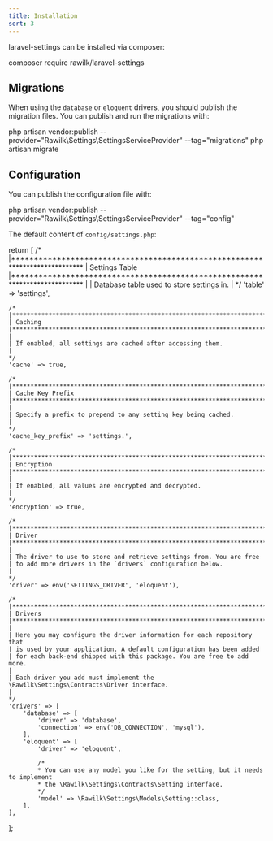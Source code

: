 ```yaml
---
title: Installation
sort: 3
---
```


laravel-settings can be installed via composer:

<x-code lang="bash">composer require rawilk/laravel-settings</x-code>

## Migrations
When using the `database` or `eloquent` drivers, you should publish the migration files. You can publish and run the migrations with:

<x-code lang="bash">
php artisan vendor:publish --provider="Rawilk\Settings\SettingsServiceProvider" --tag="migrations"
php artisan migrate
</x-code>

## Configuration
You can publish the configuration file with:

<x-code lang="bash">php artisan vendor:publish --provider="Rawilk\Settings\SettingsServiceProvider" --tag="config"</x-code>

The default content of `config/settings.php`:

<x-code lang="php">
return [
    /*
    |****************************************************************************
    | Settings Table
    |****************************************************************************
    |
    | Database table used to store settings in.
    |
    */
    'table' => 'settings',

    /*
    |****************************************************************************
    | Caching
    |****************************************************************************
    |
    | If enabled, all settings are cached after accessing them.
    |
    */
    'cache' => true,

    /*
    |****************************************************************************
    | Cache Key Prefix
    |****************************************************************************
    |
    | Specify a prefix to prepend to any setting key being cached.
    |
    */
    'cache_key_prefix' => 'settings.',

    /*
    |****************************************************************************
    | Encryption
    |****************************************************************************
    |
    | If enabled, all values are encrypted and decrypted.
    |
    */
    'encryption' => true,

    /*
    |****************************************************************************
    | Driver
    |****************************************************************************
    |
    | The driver to use to store and retrieve settings from. You are free
    | to add more drivers in the `drivers` configuration below.
    |
    */
    'driver' => env('SETTINGS_DRIVER', 'eloquent'),

    /*
    |****************************************************************************
    | Drivers
    |****************************************************************************
    |
    | Here you may configure the driver information for each repository that
    | is used by your application. A default configuration has been added
    | for each back-end shipped with this package. You are free to add more.
    |
    | Each driver you add must implement the \Rawilk\Settings\Contracts\Driver interface.
    |
    */
    'drivers' => [
        'database' => [
            'driver' => 'database',
            'connection' => env('DB_CONNECTION', 'mysql'),
        ],
        'eloquent' => [
            'driver' => 'eloquent',

            /*
            * You can use any model you like for the setting, but it needs to implement
            * the \Rawilk\Settings\Contracts\Setting interface.
            */
            'model' => \Rawilk\Settings\Models\Setting::class,
        ],
    ],
];
</x-code>
